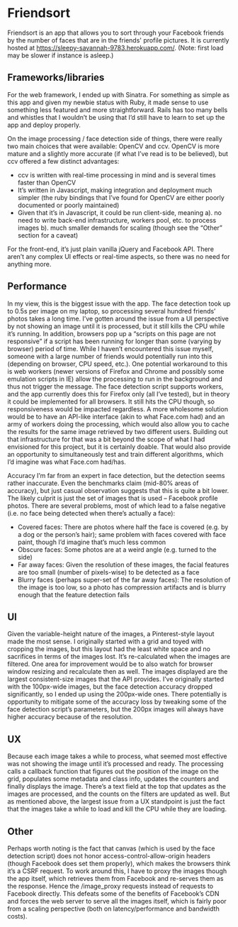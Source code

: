 Friendsort
==========
Friendsort is an app that allows you to sort through your Facebook friends by the number of faces that are in the friends' profile pictures.
It is currently hosted at https://sleepy-savannah-9783.herokuapp.com/. (Note: first load may be slower if instance is asleep.)

Frameworks/libraries
-------------------
For the web framework, I ended up with Sinatra. For something as simple as this app and given my newbie status with Ruby, it made sense to use something less featured and more straightforward. Rails has too many bells and whistles that I wouldn’t be using that I’d still have to learn to set up the app and deploy properly.

On the image processing / face detection side of things, there were really two main choices that were available: OpenCV and ccv. OpenCV is more mature and a slightly more accurate (if what I’ve read is to be believed), but ccv offered a few distinct advantages:
* ccv is written with real-time processing in mind and is several times faster than OpenCV
* It’s written in Javascript, making integration and deployment much simpler (the ruby bindings that I’ve found for OpenCV are either poorly documented or poorly maintained)
* Given that it’s in Javascript, it could be run client-side, meaning a). no need to write back-end infrastructure, workers pool, etc. to process images b). much smaller demands for scaling (though see the “Other” section for a caveat)

For the front-end, it’s just plain vanilla jQuery and Facebook API. There aren’t any complex UI effects or real-time aspects, so there was no need for anything more.
 
Performance
-----------
In my view, this is the biggest issue with the app. The face detection took up to 0.5s per image on my laptop, so processing several hundred friends’ photos takes a long time. I’ve gotten around the issue from a UI perspective by not showing an image until it is processed, but it still kills the CPU while it’s running. In addition, browsers pop up a “scripts on this page are not responsive” if a script has been running for longer than some (varying by browser) period of time. While I haven’t encountered this issue myself, someone with a large number of friends would potentially run into this (depending on browser, CPU speed, etc.).
One potential workaround to this is web workers (newer versions of Firefox and Chrome and possibly some emulation scripts in IE) allow the processing to run in the background and thus not trigger the message. The face detection script supports workers, and the app currently does this for Firefox only (all I’ve tested), but in theory it could be implemented for all browsers. It still hits the CPU though, so responsiveness would be impacted regardless.
A more wholesome solution would be to have an API-like interface (akin to what Face.com had) and an army of workers doing the processing, which would also allow you to cache the results for the same image retrieved by two different users. Building out that infrastructure for that was a bit beyond the scope of what I had envisioned for this project, but it is certainly doable. That would also provide an opportunity to simultaneously test and train different algorithms, which I’d imagine was what Face.com had/has.
 
Accuracy
I’m far from an expert in face detection, but the detection seems rather inaccurate. Even the benchmarks claim (mid-80% areas of accuracy), but just casual observation suggests that this is quite a bit lower. The likely culprit is just the set of images that is used – Facebook profile photos. There are several problems, most of which lead to a false negative (i.e. no face being detected when there’s actually a face):
* Covered faces: There are photos where half the face is covered (e.g. by a dog or the person’s hair); same problem with faces covered with face paint, though I’d imagine that’s much less common
* Obscure faces: Some photos are at a weird angle (e.g. turned to the side)
* Far away faces: Given the resolution of these images, the facial features are too small (number of pixels-wise) to be detected as a face
* Blurry faces (perhaps super-set of the far away faces): The resolution of the image is too low, so a photo has compression artifacts and is blurry enough that the feature detection fails
 
UI
--
Given the variable-height nature of the images, a Pinterest-style layout made the most sense. I originally started with a grid and toyed with cropping the images, but this layout had the least white space and no sacrifices in terms of the images lost. It’s re-calculated when the images are filtered. One area for improvement would be to also watch for browser window resizing and recalculate then as well.
The images displayed are the largest consistent-size images that the API provides. I’ve originally started with the 100px-wide images, but the face detection accuracy dropped significantly, so I ended up using the 200px-wide ones. There potentially is opportunity to mitigate some of the accuracy loss by tweaking some of the face detection script’s parameters, but the 200px images will always have higher accuracy because of the resolution.
 
UX
--
Because each image takes a while to process, what seemed most effective was not showing the image until it’s processed and ready. The processing calls a callback function that figures out the position of the image on the grid, populates some metadata and class info, updates the counters and finally displays the image. There’s a text field at the top that updates as the images are processed, and the counts on the filters are updated as well.
But as mentioned above, the largest issue from a UX standpoint is just the fact that the images take a while to load and kill the CPU while they are loading.
 
Other
-----
Perhaps worth noting is the fact that canvas (which is used by the face detection script) does not honor access-control-allow-origin headers (though Facebook does set them properly), which makes the browsers think it’s a CSRF request. To work around this, I have to proxy the images though the app itself, which retrieves them from Facebook and re-serves them as the response. Hence the /image_proxy requests instead of requests to Facebook directly. This defeats some of the benefits of Facebook’s CDN and forces the web server to serve all the images itself, which is fairly poor from a scaling perspective (both on latency/performance and bandwidth costs).